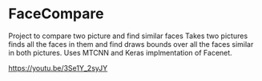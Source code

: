 # FaceCompare
Project to compare two picture and find similar faces
Takes two pictures finds all the faces in them and find draws bounds over all the faces similar in both pictures. 
Uses MTCNN and Keras implmentation of Facenet. 

https://youtu.be/3Se1Y_2syJY
